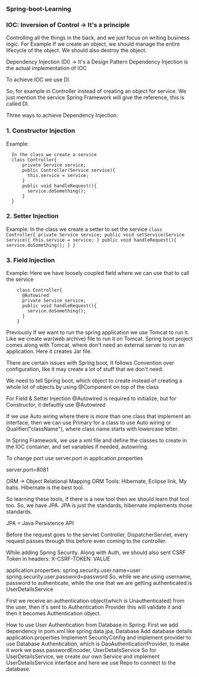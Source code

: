 ### Spring-boot-Learning

### IOC: Inversion of Control -> It's a principle
Controlling all the things in the back, and we just focus on writing business logic.
For Example If we create an object, we should manage the entire lifecycle of the object. We should also destroy the object.

Dependency Injection (DI) -> It's a Design Pattern
Dependency Injection is the actual implementation of IOC

To achieve IOC we use DI.

So, for example in Controller instead of creating an object for service. We just mention the service Spring Framework will give the reference, this is called DI.

Three ways to achieve Dependency Injection:
### 1. Constructor Injection
  Example:
  ```
    In the class we create a service
    class Controller{
        private Service service;
        public Controller(Service service){
          this.service = service;
        }
        public void handleRequest(){
          service.doSomething();
        }
    }
  ```
### 2. Setter Injection
  Example:
    In the class we create a setter to set the service
    ```
    class Controller{
        private Service service;
        public void setService(Service service){
          this.service = service;
        }
        public void handleRequest(){
          service.doSomething();
        }
    }
    ```
### 3. Field Injection
  Example:
  Here we have loosely coupled field where we can use that to call the service
  ```
      class Controller{
        @Autowired
        private Service service;
        public void handleRequest(){
          service.doSomething();
        }
      }
  ```


Previously If we want to run the spring application we use Tomcat to run it. Like we create war(web archive) file to run it on Tomcat.
Spring boot project comes along with Tomcat, where don't need an external server to run an application. Here it creates Jar file.

There are certain issues with Spring boot, It follows Convention over configuration, like it may create a lot of stuff that we don't need.

We need to tell Spring boot, which object to create instead of creating a whole lot of objects by using @Component on top of the class

For Field & Setter Injection @Autowired is required to initialize, but for Constructor, it defaultly use @Autowired

If we use Auto wiring where there is more than one class that implement an interface, then we can use Primary for a class to use Auto wiring or Qualifier("className"), where class name starts with lowercase letter.


In Spring Framework, we use a xml file and define the classes to create in the IOC container, and set variables if needed, autowiring.

To change port use server.port in application.properties

server.port=8081

ORM -> Object Relational Mapping
ORM Tools: Hibernate, Eclipse link, My batis. Hibernate is the best tool.

So learning these tools, if there is a new tool then we should learn that tool too. So, we have JPA.
JPA is just the standards, hibernate implements those standards.

JPA = Java Persistence API


Before the request goes to the servlet Controller, DispatcherServlet, every request passes through this before even coming to the controller.


While adding Spring Security. Along with Auth, we should also sent CSRF Token in headers:
X-CSRF-TOKEN: VALUE

application.properties:
spring.security.user.name=user
spring.security.user.password=password
So, while we are using username, password to authenticate, while the one that we are getting authenticated is UserDetailsService

First we receive an authentication object(which is Unauthenticated) from the user, then it's sent to Authentication Provider this will validate it and then it becomes Authentication object.


How to use User Authentication from Database in Spring:
First we add dependency in pom.xml like spring data jpa, Database
Add database details application.properties
Implement SecurityConfig and implement provider to use Database Authentication, which is DaoAuthenticationProvider, to make it work we pass passwordEncoder, UserDetailsService
So for UserDetailsService, we create our own Service and implement UserDetailsService interface and here we use Repo to connect to the database.

